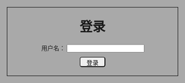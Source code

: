 前言
==
本文主要是笔者在学习node的时候，作为练手的一个小项目，花了几天空余时间，边码边写教程的一个过程。适用于对node理论知识看的多，实战少的同学，那么现在就让我们开始吧！（临近过年，手上story大多已经完成，今天下午就开始写点吧 ——码于2018-02-07 15:21）

准备工作
==
1. 新建一个文件夹 chatroom
2. 在终端输入以下命令，按照步骤npm（没装过的去官网安装下node和npm）会自动给你生成一个package.json文件
3. 安装express和socket.io 
package.json文件如下：
    //package.json
    {
        "name": "chatroom",
        "version": "1.0.0",
        "description": "A simple chatroom",
        "main": "index.js",
        "scripts": {
            "test": "echo \"Error: no test specified\" && exit 1"
        },
        "repository": {
            "type": "git",
            "url": "git+https://github.com/ddvdd008/chatroom.git"
        },
        "keywords": [
            "chatroom",
            "nodejs",
            "express"
        ],
        "author": "ddvdd",
        "license": "ISC",
        "bugs": {
            "url": "https://github.com/ddvdd008/chatroom/issues"
        },
        "homepage": "https://github.com/ddvdd008/chatroom#readme"
    }
安装express和socket.io 
    npm install express --save  
    npm install socket.io --save 
package.json自动新增依赖
    "dependencies": {
        "express": "^4.16.2",
        "socket.io": "^2.0.4"
    }
因为我们使用express框架写后端服务，用socket.io（Socket.io实际上是WebSocket的父集，Socket.io封装了WebSocket和轮询等方法，他会根据情况选择方法来进行通讯。）来对客户端和服务端建立一个持久链接，便于通讯。

到这里准备工作进行的差不多了，下面我们开始一步步实现。

搭建web服务器
==
##express创建服务
学过node同学应该不陌生，利用http.createServer就能简单的创建一个服务器，这次我们利用express来创建服务。在项目根目录创建一个app.js。
    /**
    * Created by ddvdd on 2018-02-07.
    */
    const express = require('express');  
    const app = express();               // 创建express实例，赋值给app。
    const fs = require('fs');            // 这个是node的文件读取模块，用于读取文件
    const path = require('path');        // 这是node的路径处理模块，可以格式化路径

    app.listen(3000,()=>{                
        console.log("server running at 127.0.0.1:3000");       // 代表监听3000端口，然后执行回调函数在控制台输出。
    });

    /**
    * app.get(): express中的一个中间件，用于匹配get请求，说的简单点就是node处理请求的路由，对于不同url请求，让对应的不同app.get()去处理
    * '/': 它匹配get请求的根路由 '/'也就是 127.0.0.1:3000/就匹配到它了
    * req带表浏览器的请求对象，res代表服务器的返回对象
    */
    app.get('/',(req,res)=>{
        res.redirect('/chat.html');      // express的重定向函数。如果浏览器请求了根路由'/',浏览器就给他重定向到 '127.0.0.1:3000/chat.html'路由中
    });


    /**
    * 这里匹配到的是/chat.html就是上面重定向到的路径。
    */
    app.get('/chat.html',(req,res)=>{
        fs.readFile(path.join(__dirname,'./public/chat.html'),function(err,data){       //读取文件，readFile里传入的是文件路径和回调函数，这里用path.join()格式化了路径。
            if(err){
                console.error("读取chat.html发生错误",err);                    //错误处理
                res.send('4 0 4');                                           //如果发生错误，向浏览器返回404
            } else {
                res.end(data);                  //这里的data就是回调函数的参数，在readFile内部已经将读取的数据传递给了回调函数的data变量。
            }                                    //我们将data传到浏览器，就是把html文件传给浏览器
        })
    });
你们看了以后会说，这express框架看来也没那么简便啊，一个最简单的发送单页面的方法跟node自带http.createServer没太大区别饿，也挺麻烦的。从目前来看确实如此，我这不是为了让你们容易理解嘛～ express提供了一个非常强大的中间件，帮我们托管静态资源文件，下面我们就来实现：
    app.use('/',express.static(path.join(__dirname,'./public')));        //一句话就搞定。 
代替原来的：
    app.get('/chat.html',(req,res)=>{
        fs.readFile(path.join(__dirname,'./public/chat.html'),function(err,data){       
            if(err){
                console.error("读取chat.html发生错误",err);                    
                res.send('4 0 4');                                           
            } else {
                res.end(data);                  
            }                                    
        })
    });
__dirname表示当前文件所在的绝对路径，所以我们使用path.join将app.js的绝对路径和public加起来就得到了public的绝对路径。用path.join是为了避免出现 ././public 这种奇怪的路径，express.static就帮我们托管了public文件夹中的静态资源。只要有 127.0.0.1：3000/XXX/AAA 的路径都会去public文件夹下找XXX文件夹下的AAA文件然后发送给浏览器。 

现在再来看这段代码是不是简介了很多，具体了解app.use()干了什么的同学可以去[这里](http://blog.csdn.net/u010977147/article/details/60956502)
##socket.io建立客户端和服务端的链接
创建完上面的服务后，我们需要把socket.io引用进来，让客户端和服务端建立长久链接。我们把app.js进行如下改造：
    /**
    * Created by ddvdd on 2018-02-07.
    */
    const express = require('express');  
    const app = express();               // 创建express实例，赋值给app。
    const server = require('http').Server(app);  
    const io = require('socket.io')(server);     //将socket的监听加到app设置的模块里。这两句理解不了的可以去socket.io官网去看
    const path = require('path');        // 这是node的路径处理模块，可以格式化路径

    server.listen(3000,()=>{                
        console.log("server running at 127.0.0.1:3000");       // 代表监听3000端口，然后执行回调函数在控制台输出。  
    });  
    ...
    ...
    app.use('/',express.static(path.join(__dirname,'./public')));        //一句话就搞定。  

    /*socket*/  
    io.on('connection',(socket)=>{              //监听客户端的连接事件  
        
    });  
io.on表示监听某个事件，该事件一发生，就触发回调函数。’connection‘就是一个事件名，它已经定义好了，只要用户连接上就会触发。现在app.js基本已经完成，我们在根目录执行：
    node app.js
![](https://github.com/ddvdd008/chatroom/raw/master/Logo/1517991609394.jpg)
现在访问http://127.0.0.1:3000/static/chat.html:
![](https://github.com/ddvdd008/chatroom/raw/master/Logo/1517991905275.jpg)
哎？啥也没有。。。那不废话！我们都没url请求对应的静态资源！
添加静态html
==
我们在项目根目录创建public文件夹，public文件夹里面新建chat.html文件：
    <!DOCTYPE html>  
    <html lang="en">  
    <head>  
        <meta charset="UTF-8">  
        <title>聊天室</title>   
    </head>  
    <body>  
    这是我们的聊天室  
    </body>  
    </html>  
现在我们刷新下页面，你看页面出现了：
![](https://github.com/ddvdd008/chatroom/raw/master/Logo/1517992230366.jpg)
到这里其实一个最简单的浏览器和web服务器协作的项目就已经完成，后面我们要不断完善页面，给服务器后端加业务功能来实现多人聊天室。
基本功能实现
==
1. 登陆功能，我们需要一个用户名，（不需要密码），该用户名必须客户端服务器都有存储。每次传输信息基本都需要包括用户名，否则不知道是谁发的。
2. 群聊功能，我们需要分辨信息来己方和对方
##登陆功能实现
###login页面重构
最基本的登陆界面由一个用户名输入框和登录按钮组成：
    //chat.html
    <!DOCTYPE html>  
    <html lang="en">  
    <head>  
    <meta charset="UTF-8">  
    <title>聊天室</title>
    <style>
        *{
            margin:0;
            padding:0;
            box-sizing: border-box;
            -webkit-box-sizing: border-box;
            -moz-box-sizing: border-box;
        }
        .container{
            position: absolute;
            top:0;
            left:0;
            right:0;
            bottom:0;
            background-color: grey;
            padding: 50px;
        }
        .container .title{
            width:300px;
            margin: 0 auto;
            font-size: 30px;
            font-family: 'Franklin Gothic Medium';
            font-weight: bold;
            text-align: center;
            margin-bottom:50px;
        }
        .container .login-wrap{
            width:400px;
            padding: 20px;
            border: 1px solid #000;
            margin: 0 auto;
            text-align: center;
        }
        .login-wrap .user-ipt{
            width:360px;
            text-align: center;
            vertical-align: middle;
        }
        .login-wrap .login-button{
           width:60px;
           height:24px;
           line-height:20px;
           font-size: 14px;
           padding: 2px 0;
           border-radius: 5px;
           margin-top:10px;
        }
    </style>   
    </head>  
    <body>  
        <div class="container">
            <div class="title">欢迎来到ddvdd聊天室</div>
            <div class="login-wrap">
                <div class="user-ipt">
                    <span class="user-name">用户名：</span>
                    <input id="name" class="name-ipt" type="text" />
                </div>
                <button id="loginbutton" class="login-button">登陆</button>
            </div>
        </div>
    </body>  
    </html>
简单的加点样式，静态页面就完成了，我们刷新下页面：
![](https://github.com/ddvdd008/chatroom/raw/master/Logo/1517994833306.jpg)
###login页面交互
昨天下午写到一半。。。部门突然要去团建聚会，只能匆匆提交代码，草草了事。今天一大早来到公司继续给大家码。—— 码于2018-02-08 09:35 

废话不多说进入正题，登陆这块交互，当用户访问服务器并且成功登陆算一个在线登陆人数，每登陆一个用户，服务器都会把用户信息存入一个数组中，保存在服务器，这里要注意一点，服务器会对用户登陆的用户名进行校验，校验结果会返回给客户端，客户端通过校验结果，改变当前页面是否进入聊天页面。

上面的服务器和客户端交互都是通过socket.io来实现通讯的，前端的业务交互我们这里就采用jquery来实现，在public文件夹下新建js文件夹，下载jquery-3.2.1.min.js、新建main.js。然后对chat.html引入需要的sdk：
    <script src="js/jquery-3.2.1.min.js"></script>
    <script src="js/main.js"></script>
    //socket.io官网要求这么引入
    <script src="/socket.io/socket.io.js"></script>
引入完sdk，我们对main的js添加登录功能：
    //main.js
    /**
    * Created by ddvdd on 2018-02-08.
    */
    $(function(){
        const url = 'http://127.0.0.1:3000';
        let _username = '';
        let _$inputname = $('#name');
        let _$loginButton = $('#loginbutton');

        let socket = io.connect(url);

        //设置用户名，当用户登录的时候触发
        let setUsername = () => {
            
            _username = _$inputname.val().trim();    //得到输入框中用户输入的用户名

            //判断用户名是否存在
            if(_username) {
                socket.emit('login',{username: _username});   //如果用户名存在，就代表可以登录了，我们就触发登录事件，就相当于告诉服务器我们要登录了
            }
            else{
                alert('请输入用户名！');
            }
        };
        
        
        
        /*前端事件*/
        _$loginButton.on('click',function (event) {    //监听按钮的点击事件，如果点击，就说明用户要登录，就执行setUsername函数
            setUsername();
        });

        /*socket.io部分逻辑*/  
        socket.on('loginResult',(data)=>{  
            /** 
            * 如果服务器返回的用户名和刚刚发送的相同的话，就登录 
            * 否则说明有地方出问题了，拒绝登录 
            */  
            if(data.code === 0) {  
                // 登陆成功，切换至聊天室页面  
            }
            else if(data.code ===1){  
                alert('用户已登录！');  
            }
            else{
                alert('登录失败！');
            }
        })  

    });
    //app.js
    /**
    * Created by ddvdd on 2018-02-07.
    */
    const express = require('express');  
    const app = express();               // 创建express实例，赋值给app。
    const server = require('http').Server(app);  
    const io = require('socket.io')(server);     //将socket的监听加到app设置的模块里。这两句理解不了的可以去socket.io官网去看
    const path = require('path');        // 这是node的路径处理模块，可以格式化路径

    const users = [];                    //用来保存所有的用户信息  
    let usersNum = 0;                    //统计在线登录人数

    server.listen(3000,()=>{                
        console.log("server running at 127.0.0.1:3000");       // 代表监听3000端口，然后执行回调函数在控制台输出。  
    });  


    /**
    * app.get(): express中的一个中间件，用于匹配get请求，说的简单点就是node处理请求的路由，对于不同url请求，让对应的不同app.get()去处理
    * '/': 它匹配get请求的根路由 '/'也就是 127.0.0.1:3000/就匹配到它了
    * req带表浏览器的请求对象，res代表服务器的返回对象
    */
    app.get('/',(req,res)=>{
        res.redirect('/static/chat.html');      // express的重定向函数。如果浏览器请求了根路由'/',浏览器就给他重定向到 '127.0.0.1:3000/chat.html'路由中
    });

    /** 
    * __dirname表示当前文件所在的绝对路径，所以我们使用path.join将app.js的绝对路径和public加起来就得到了public的绝对路径。 
    * 用path.join是为了避免出现 ././public 这种奇怪的路径 
    * express.static就帮我们托管了public文件夹中的静态资源。 
    * 只要有 127.0.0.1：3000/XXX/AAA 的路径都会去public文件夹下找XXX文件夹下的AAA文件然后发送给浏览器。 
    */  
    app.use('/static',express.static(path.join(__dirname,'./public')));        //一句话就搞定。  

    /*socket*/  
    io.on('connection',(socket)=>{              //监听客户端的连接事件  
        
        socket.on('login',(data)=>{  

            if(checkUserName(data)){
                socket.emit('loginResult',{code:1});   //code=1 用户已登录 
            }
            else{
                //将该用户的信息存进数组中  
                users.push({  
                    username: data.username,  
                    message: []  
                }); 
                socket.emit('loginResult',{code:0});   //code=0 用户登录成功
                usersNum = users.length;  
                console.log(`用户${data.username}登录成功，进入ddvdd聊天室，当前在线登录人数：${usersNum}`);  
            }
            
        });  

        //断开连接后做的事情  
        socket.on('disconnect',()=>{          //注意，该事件不需要自定义触发器，系统会自动调用  
            usersNum = users.length; 
            console.log(`当前在线登录人数：${usersNum}`);  
        });  
    });  
    //校验用户是否已经登录
    const checkUserName = (data) => {
        let isExist = false;
        users.map((user) => {
            if(user.username === data.username){
                isExist = true;
            }
        });
        return isExist;
    }
上面代码大家需要了解以下几点：
1. socket.on 表示监听事件，后面接一个回调函数用来接收emit发出事件传递过来的对象。
2. socket.emit 用来触发事件，传递对象给on监听事件。
3. 我们socket连接之后的监听触发事件都要写在io.on('connection'）的回调里面，因为这些事件都是连接之后发生的，就算是断开连接的事件 disconnect 也是在连接事件中发生的，没有正在连接的状态，哪来的断开连接呢？
4. 理解虽然服务器端只有app.js一个文件，但是不同的客户端连接后信息是不同的，所以我们必须要将一些公用的信息，比如说，储存所有登录用户的数组，所有用户发送的所有信息存储在外部，一定不能存储在connecion里

效果展示：
![](https://github.com/ddvdd008/chatroom/raw/master/Logo/1518062749658.jpg)
![](https://github.com/ddvdd008/chatroom/raw/master/Logo/1518062685921.jpg)
![](https://github.com/ddvdd008/chatroom/raw/master/Logo/1518062816499.jpg)
##群聊功能实现
写完简单的登录功能，现在我们来写这项目最重要的功能群聊。首先我们先来处理下页面，因为功能简单，所以不单独建立html来显示聊天室，就直接写在login页面，通过class名称的变化来切换登录后，聊天室的显示。
###聊天室页面重构
下面我们对chat.html进行整改：
    <!DOCTYPE html>  
    <html lang="en">  
    <head>  
        <meta charset="UTF-8">  
        <title>聊天室</title>
        <script src="js/jquery-3.2.1.min.js"></script>  
        <script src="js/main.js"></script>  
        <script src="/socket.io/socket.io.js"></script>  
        <style>
            *{
                margin:0;
                padding:0;
                box-sizing: border-box;
                -webkit-box-sizing: border-box;
                -moz-box-sizing: border-box;
            }
            .container{
                position: absolute;
                top:0;
                left:0;
                right:0;
                bottom:0;
                background-color: darkgrey;
                padding: 50px;
                overflow-y: scroll;
            }
            .container .title{
                margin: 0 auto;
                font-size: 30px;
                font-family: 'Franklin Gothic Medium';
                font-weight: bold;
                text-align: center;
                margin-bottom:20px;
            }
            .container .login-wrap{
                width:400px;
                padding: 20px;
                border: 1px solid #000;
                margin: 0 auto;
                text-align: center;
            }
            .login-wrap .user-ipt{
                width:360px;
                text-align: center;
                vertical-align: middle;
            }
            .login-wrap .login-button{
            width:60px;
            height:24px;
            line-height:20px;
            font-size: 14px;
            padding: 2px 0;
            border-radius: 5px;
            margin-top:10px;
            }
            .chat-wrap .chat-content{
                width:100%;
                height:600px;
                background-color: whitesmoke;
                padding:10px;
            }
            .chat-wrap .send-wrap{
                margin-top: 20px;
            }
            .message-ipt{
                width: 200px;
                height: 100px;
                padding: 0 5px;
                vertical-align: bottom;
            }
            .chat-content p{
                display: block;
                margin-bottom: 10px;
            }
            .chat-content p .msg{
                display: inline-block;
                padding: 8px 11px;
                border-radius:6px;
            }
            .chat-content .self-message .msg{
                background-color:#d0e7ff;
                border: 1px solid #c9dfff;
            }
            .chat-content .other-message .msg{
                background-color:white;
                border: 1px solid #eee;
            }
            .chat-content .self-message{
                text-align:right;
            }
            .chat-content .other-message{
                text-align-last:left;
            }
        </style>   
    </head>  
    <body>  
        <div class="container">
            <div id="loginbox" class="login-wrap">
                <div class="title">登录</div>
                <div class="user-ipt">
                    <span class="user-name">用户名：</span>
                    <input id="name" class="name-ipt" type="text" />
                </div>
                <button id="loginbutton" class="login-button">登录</button>
            </div>
            <div id="chatbox" class="chat-wrap" style="display:none">
                <div id="content" class="chat-content">
                    <!-- 聊天内容 -->
                </div>
                <div class="send-wrap">
                    <textarea rows="3" cols="20" id="chatmessage" class="message-ipt" type="textarea" placeholder="请输入要发送的信息内容"></textarea>
                </div>
            </div>
        </div>
    </body>  
    </html>  
新增chatbox容器来作为聊天室，里面有一个群聊的聊天框，和一个发送消息的文本框。通过上面loginResult回调，对loginbox进行隐藏，显示chatbox：
    //显示聊天室界面
    let showChatRoom = () => {
        /** 
         * 1.隐藏登录框，取消它绑定的事件 
         * 2.显示聊天界面 
         */ 
        $('#loginbox').hide('slow');
        _$loginButton.off('click');
        /** 
        * 显示聊天界面，并显示一行文字，欢迎用户 
        */
        $(`<div class="title">欢迎${_username}来到ddvdd聊天室</div>`).insertBefore($("#content"));  
        $("#chatbox").show('slow');
    }
###消息事件发送监听机制
聊天一定是客户端触发的，所以发送信息是客户端触发，服务器监听。
服务器监听到发送信息的事件后会存储信息，然后触发发送信息成功事件广播给所有客户端，将信息传给所有客户端。

发送消息sendMessage事件
    //main.js
    //发送消息
    let sendMessage = function () {  
        /** 
         * 得到输入框的聊天信息，如果不为空，就触发sendMessage 
         * 将信息和用户名发送过去 
         */  
        let _message = _$chattextarea.val();  
      
        if(_message) {  
            socket.emit('sendMessage',{username: _username, message: _message});  
        }
        else{
            alert('请输入发送消息！');
        }  
    }; 
    ...
    /*聊天事件*/  
    _$chattextarea.on('keyup',function (event) {  
        if(event.keyCode === 13) {  
            sendMessage();  
            _$chattextarea.val('');  
        }  
    });
服务器端监听sendMessage事件
    //app.js
    /** 
     * 监听sendMessage,我们得到客户端传过来的data里的message，并存起来。 
     */  
    socket.on('sendMessage',(data)=>{  
        for(let _user of users) {  
            if(_user.username === data.username) {  
                _user.message.push(data.message);  
                //信息存储之后触发receiveMessage将信息发给所有浏览器-广播事件  
                io.emit('receiveMessage',data);  
                break;  
            }  
        }  
    });  
我们是遍历服务器端的用户数组，找到该用户，将发送的信息存起来，然后触发receiveMessage事件广播到所有浏览器，sendMessage是写在connection里，login之外的，为什么这么做大家一定要理解，发送消息是连接时候做的事情，而不是登录时做的事情。
注意的是，我使用的是io.emit，他是真正的广播到所有浏览器，socket.broadcast.emit则不会广播到自己的浏览器。

客户端监听receiveMessage事件
    //main.js
    socket.on('receiveMessage',(data)=>{  
        /** 
         * 
         * 监听服务器广播的消息
         */  
        showMessage(data);
    })  
    //显示消息
    let showMessage = function (data) {  
        //先判断这个消息是不是自己发出的，然后再以不同的样式显示  
        if(data.username === _username){  
            $("#content").append(`<p class='self-message'><span class='msg'>${data.message}</span><span class='name'> :${data.username}</span></p>`);  
        }else {  
            $("#content").append(`<p class='other-message'><span class='name'>${data.username}: </span><span class='msg'>${data.message}</span></p>`);  
        }  
    };   
写到这边，我们的聊天室基本功能已经完成了，来看看效果吧！打开三个浏览器，分别登录老大、老二、老三，发一句“大噶好～，我是渣渣辉！”。
![](https://github.com/ddvdd008/chatroom/raw/master/Logo/1518335901114.jpg)
![](https://github.com/ddvdd008/chatroom/raw/master/Logo/1518335985326.jpg)
![](https://github.com/ddvdd008/chatroom/raw/master/Logo/1518336042785.jpg)

总结
==
[github地址](https://github.com/ddvdd008/chatroom)